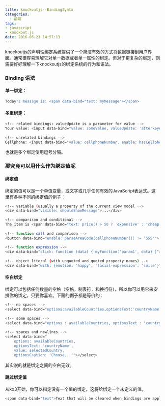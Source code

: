 ```yaml
---
title: knockoutjs--BindingSynta
categories:
  - 前端
tags: 
- javascript
- knockout.js
date: 2016-06-23 14:57:13
---
```

knockoutjs的声明性绑定系统提供了一个简洁有效的方式将数据链接到用户界面。通常很容易理解它对单一数据或者单一属性的绑定。但对于更复杂的绑定，则需要好好理解一下knockoutjs的绑定系统的行为和语法。
<!--more-->

### Binding 语法
#### 单一绑定：
```bash
Today's message is: <span data-bind="text: myMessage"></span>
```
#### 多重绑定：
```bash
<!-- related bindings: valueUpdate is a parameter for value -->
Your value: <input data-bind="value: someValue, valueUpdate: 'afterkeydown'" />
 
<!-- unrelated bindings -->
Cellphone: <input data-bind="value: cellphoneNumber, enable: hasCellphone" />
```
也就是多个绑定使用逗号分隔。

### 那究竟可以用什么作为绑定值呢

#### 绑定值
绑定的值可以是一个单值变量，或文字或几乎任何有效的JavaScript表达式。这里有各种不同的绑定值的例子：
```bash
<!-- variable (usually a property of the current view model -->
<div data-bind="visible: shouldShowMessage">...</div>
 
<!-- comparison and conditional -->
The item is <span data-bind="text: price() > 50 ? 'expensive' : 'cheap'"></span>.
 
<!-- function call and comparison -->
<button data-bind="enable: parseAreaCode(cellphoneNumber()) != '555'">...</button>
 
<!-- function expression -->
<div data-bind="click: function (data) { myFunction('param1', data) }">...</div>
 
<!-- object literal (with unquoted and quoted property names) -->
<div data-bind="with: {emotion: 'happy', 'facial-expression': 'smile'}">...</div>
```
#### 空白绑定
绑定可以包括任何数量的空格（空格，制表符，和换行符），所以你可以用它来安排你的绑定，只要你喜欢。下面的例子都是等价的：
```bash
<!-- no spaces -->
<select data-bind="options:availableCountries,optionsText:'countryName',value:selectedCountry,optionsCaption:'Choose...'"></select>
 
<!-- some spaces -->
<select data-bind="options : availableCountries, optionsText : 'countryName', value : selectedCountry, optionsCaption : 'Choose...'"></select>
 
<!-- spaces and newlines -->
<select data-bind="
    options: availableCountries,
    optionsText: 'countryName',
    value: selectedCountry,
    optionsCaption: 'Choose...'"></select>
```
其实说的就是绑定之间的空白无效。

#### 跳过绑定值
从ko3开始，你可以指定没有一个值的绑定，这将给绑定一个未定义的值。
```bash
<span data-bind="text">Text that will be cleared when bindings are applied.</span>
```
























